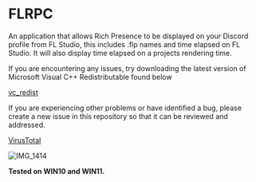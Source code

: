 # FLRPC
An application that allows Rich Presence to be displayed on your Discord profile from FL Studio, this includes .flp names and time elapsed on FL Studio.
It will also display time elapsed on a projects rendering time.


If you are encountering any issues, try downloading the latest version of Microsoft Visual C++ Redistributable found below

[vc_redist](https://learn.microsoft.com/en-us/cpp/windows/latest-supported-vc-redist?view=msvc-170)

If you are experiencing other problems or have identified a bug, please create a new issue in this repository so that it can be reviewed and addressed.

[VirusTotal](https://www.virustotal.com/gui/file/1fb1f7c663fa983d5c15e8a1472f6f880585fe0b2f72848af1bdc1249b94a0a7?nocache=1)

![IMG_1414](https://media.discordapp.net/attachments/840125805530972162/1119897488883720292/IMG_4431.png?width=621&height=234)

**Tested on WIN10 and WIN11.**
